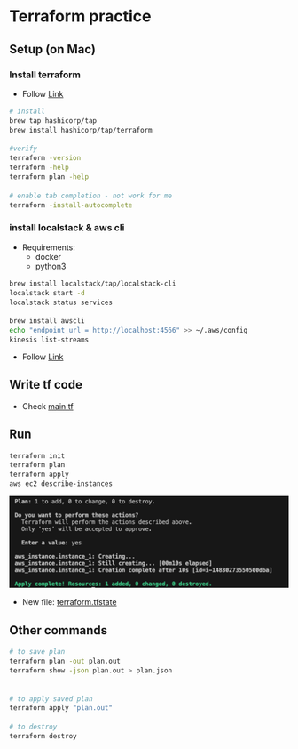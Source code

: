 # Terraform practice



## Setup (on Mac)
### Install terraform
- Follow [Link](https://developer.hashicorp.com/terraform/tutorials/aws-get-started/install-cli)
```zsh
# install
brew tap hashicorp/tap
brew install hashicorp/tap/terraform

#verify
terraform -version
terraform -help
terraform plan -help

# enable tab completion - not work for me
terraform -install-autocomplete
```


### install localstack & aws cli
- Requirements: 
  - docker
  - python3
```sh
brew install localstack/tap/localstack-cli
localstack start -d
localstack status services

brew install awscli
echo "endpoint_url = http://localhost:4566" >> ~/.aws/config
kinesis list-streams
```

- Follow [Link](https://docs.localstack.cloud/aws/integrations/aws-native-tools/aws-cli/#localstack-aws-cli-awslocal)


## Write tf code
- Check [main.tf](main.tf)

## Run 
```sh
terraform init
terraform plan
terraform apply
aws ec2 describe-instances
```

![result](./image.png)

- New file: [terraform.tfstate](./terraform.tfstate)

## Other commands
```sh
# to save plan
terraform plan -out plan.out
terraform show -json plan.out > plan.json


# to apply saved plan
terraform apply "plan.out"

# to destroy
terraform destroy
```